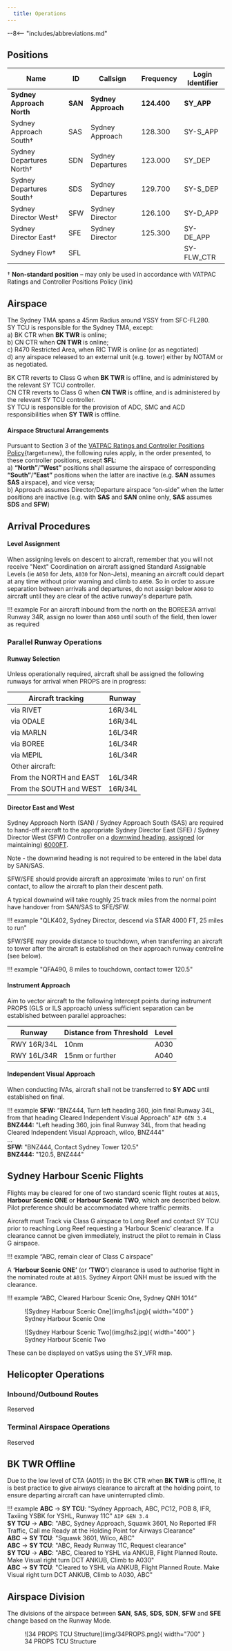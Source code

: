 ```yaml
---
  title: Operations
---
```


--8<-- "includes/abbreviations.md"

## Positions

| Name               | ID      | Callsign       | Frequency        | Login Identifier              |
| ------------------ | --------------| -------------- | ---------------- | --------------------------------------|
| **Sydney Approach North**    |**SAN**| **Sydney Approach**   | **124.400**         | **SY_APP**                                   |
| Sydney Approach South†   |SAS| Sydney Approach   | 128.300          | SY-S_APP                                 |
| Sydney Departures North†    |SDN| Sydney Departures  | 123.000         | SY_DEP          |
| Sydney Departures South†   |SDS| Sydney Departures | 129.700          | SY-S_DEP         |
| Sydney Director West† |SFW| Sydney Director   | 126.100          | SY-D_APP                               |
| Sydney Director East† |SFE| Sydney Director   | 125.300          | SY-DE_APP                               |
| Sydney Flow†        |SFL|                |          | SY-FLW_CTR                               |

† **Non-standard position** – may only be used in accordance with VATPAC Ratings and Controller Positions Policy (link)
## Airspace
The Sydney TMA spans a 45nm Radius around YSSY from SFC-FL280.  
SY TCU is responsible for the Sydney TMA, except:  
a) BK CTR when **BK TWR** is online;  
b) CN CTR when **CN TWR** is online;  
c) R470 Restricted Area, when RIC TWR is online (or as negotiated)  
d) any airspace released to an external unit (e.g. tower) either by NOTAM or as negotiated.

BK CTR reverts to Class G when **BK TWR** is offline, and is administered by the relevant SY TCU controller.    
CN CTR reverts to Class G when **CN TWR** is offline, and is administered by the relevant SY TCU controller.  
SY TCU is responsible for the provision of ADC, SMC and ACD responsibilities when **SY TWR** is offline.
#### Airspace Structural Arrangements

Pursuant to Section 3 of the [VATPAC Ratings and Controller Positions Policy](https://cdn.vatpac.org/documents/policy/Controller+Positions+and+Ratings+Policy+v5.2.pdf){target=new}, the following rules apply, in the order presented, to these controller positions, except **SFL**:  
a) **“North”**/**”West”** positions shall assume the airspace of corresponding **“South”**/**”East”** positions when the latter are inactive (e.g. **SAN** assumes **SAS** airspace), and vice versa;  
b) Approach assumes Director/Departure airspace “on-side” when the latter positions are inactive (e.g. with **SAS** and **SAN** online only, **SAS** assumes **SDS** and **SFW**) 
## Arrival Procedures
#### Level Assignment
When assigning levels on descent to aircraft, remember that you will not receive "Next" Coordination on aircraft assigned Standard Assignable Levels (ie `A050` for Jets, `A030` for Non-Jets), meaning an aircraft could depart at any time without prior warning and climb to `A050`. So in order to assure separation between arrivals and departures, do not assign below `A060` to aircraft until they are clear of the active runway's departure path.

!!! example
    For an aircraft inbound from the north on the BOREE3A arrival Runway 34R, assign no lower than `A060` until south of the field, then lower as required
### Parallel Runway Operations

#### Runway Selection
Unless operationally required, aircraft shall be assigned the following runways for arrival when PROPS are in progress:

| Aircraft tracking | Runway  |
| ----------------| --------- |
| via RIVET   | 16R/34L      |
| via ODALE | 16R/34L |
| via MARLN | 16L/34R |
| via BOREE | 16L/34R |
| via MEPIL | 16L/34R |
| Other aircraft: |
| From the NORTH and EAST | 16L/34R |
| From the SOUTH and WEST | 16R/34L |

#### Director East and West

Sydney Approach North (SAN) / Sydney Approach South (SAS) are required to hand-off aircraft to the appropriate Sydney Director East (SFE) / Sydney Director West (SFW) Controller on a <u>downwind heading</u>, <u>assigned</u> (or maintaining) <u>6000FT</u>.

Note - the downwind heading is not required to be entered in the label data by SAN/SAS.

SFW/SFE should provide aircraft an approximate 'miles to run' on first contact, to allow the aircraft to plan their descent path.

A typical downwind will take roughly 25 track miles from the normal point have handover from SAN/SAS to SFE/SFW.

!!! example
    "QLK402, Sydney Director, descend via STAR 4000 FT, 25 miles to run"

SFW/SFE may provide distance to touchdown, when transferring an aircraft to tower after the aircraft is established on their approach runway centreline (see below).

!!! example
    "QFA490, 8 miles to touchdown, contact tower 120.5"

#### Instrument Approach

Aim to vector aircraft to the following Intercept points during instrument PROPS (GLS or ILS approach) unless sufficient separation can be established between parallel approaches:

| Runway | Distance from Threshold | Level  |
| --| ----------------| --------- |
|RWY 16R/34L| 10nm   | A030     |
|RWY 16L/34R| 15nm or further | A040 |

#### Independent Visual Approach

When conducting IVAs, aircraft shall not be transferred to **SY ADC** until established on final.

!!! example
    **SFW:** “BNZ444, Turn left heading 360, join final Runway 34L, from that heading Cleared Independent Visual Approach” `AIP GEN 3.4`   
    **BNZ444:** "Left heading 360, join final Runway 34L, from that heading Cleared Independent Visual Approach, wilco, BNZ444"  
    ...  
    **SFW:** "BNZ444, Contact Sydney Tower 120.5"  
    **BNZ444:** "120.5, BNZ444" 

## Sydney Harbour Scenic Flights
Flights may be cleared for one of two standard scenic flight routes at `A015`, **Harbour Scenic ONE** or **Harbour Scenic TWO**, which are described below. Pilot preference should be accommodated where traffic permits.

Aircraft must Track via Class G airspace to Long Reef and contact SY TCU prior to reaching Long Reef requesting a ‘Harbour Scenic’ clearance. If a clearance cannot be given immediately, instruct the pilot to remain in Class G airspace.

!!! example
    “ABC, remain clear of Class C airspace”

A **‘Harbour Scenic ONE’** (or **‘TWO’**) clearance is used to authorise flight in the nominated route at `A015`. Sydney Airport QNH must be issued with the clearance.

!!! example
    “ABC, Cleared Harbour Scenic One, Sydney QNH 1014”

<figure markdown>
![Sydney Harbour Scenic One](img/hs1.jpg){ width="400" }
  <figcaption>Sydney Harbour Scenic One</figcaption>
</figure>

<figure markdown>
![Sydney Harbour Scenic Two](img/hs2.jpg){ width="400" }
  <figcaption>Sydney Harbour Scenic Two</figcaption>
</figure>

These can be displayed on vatSys using the SY_VFR map.

## Helicopter Operations
### Inbound/Outbound Routes
Reserved

### Terminal Airspace Operations
Reserved

## BK TWR Offline
Due to the low level of CTA (A015) in the BK CTR when **BK TWR** is offline, it is best practice to give airways clearance to aircraft at the holding point, to ensure departing aircraft can have uninterrupted climb.

!!! example
    **ABC** -> **SY TCU**: "Sydney Approach, ABC, PC12, POB 8, IFR, Taxiing YSBK for YSHL, Runway 11C" `AIP GEN 3.4`  
    **SY TCU** -> **ABC**: "ABC, Sydney Approach, Squawk 3601, No Reported IFR Traffic, Call me Ready at the Holding Point for Airways Clearance"  
    **ABC** -> **SY TCU**: "Squawk 3601, Wilco, ABC"  
    **ABC** -> **SY TCU**: "ABC, Ready Runway 11C, Request clearance"  
    **SY TCU** -> **ABC**: "ABC, Cleared to YSHL via ANKUB, Flight Planned Route. Make Visual right turn DCT ANKUB, Climb to A030"  
    **ABC** -> **SY TCU**: "Cleared to YSHL via ANKUB, Flight Planned Route. Make Visual right turn DCT ANKUB, Climb to A030, ABC" 
## Airspace Division

The divisions of the airspace between **SAN**, **SAS**, **SDS**, **SDN**, **SFW** and **SFE** change based on the Runway Mode.

<figure markdown>
![34 PROPS TCU Structure](img/34PROPS.png){ width="700" }
  <figcaption>34 PROPS TCU Structure</figcaption>
</figure>
